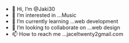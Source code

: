 - 👋 Hi, I’m @Jaki30
- 👀 I’m interested in ...Music
- 🌱 I’m currently learning ...web development
- 💞️ I’m looking to collaborate on ...web design
- 📫 How to reach me ...jaceltwenty2gmail.com

<!---
Jaki30/Jaki30 is a ✨ special ✨ repository because its `README.md` (this file) appears on your GitHub profile.
You can click the Preview link to take a look at your changes.
--->
